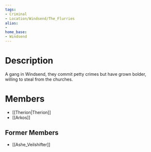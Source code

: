 ```yaml
---
tags:
- Criminal
- Location/Windsend/The_Flurries
alias:
- 
home_base:
- Windsend
---
```

# Description
A gang in Windsend, they commit petty crimes but have grown bolder, willing to steal from the churches. 

# Members
- [[Therion|Therion]]
- [[Arkos]]

## Former Members
- [[Ashe_Veilshifter]]
